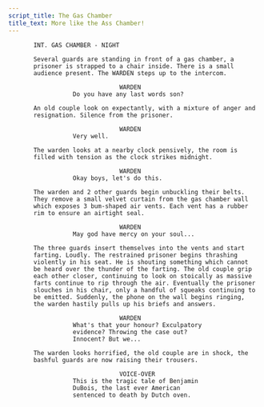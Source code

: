 ```yaml
---
script_title: The Gas Chamber
title_text: More like the Ass Chamber!
---
```



           INT. GAS CHAMBER - NIGHT

           Several guards are standing in front of a gas chamber, a
           prisoner is strapped to a chair inside. There is a small
           audience present. The WARDEN steps up to the intercom.

                                   WARDEN
                      Do you have any last words son?

           An old couple look on expectantly, with a mixture of anger and
           resignation. Silence from the prisoner.

                                   WARDEN
                      Very well.

           The warden looks at a nearby clock pensively, the room is
           filled with tension as the clock strikes midnight.

                                   WARDEN
                      Okay boys, let's do this.

           The warden and 2 other guards begin unbuckling their belts.
           They remove a small velvet curtain from the gas chamber wall
           which exposes 3 bum-shaped air vents. Each vent has a rubber
           rim to ensure an airtight seal.

                                   WARDEN
                      May god have mercy on your soul...

           The three guards insert themselves into the vents and start
           farting. Loudly. The restrained prisoner begins thrashing
           violently in his seat. He is shouting something which cannot
           be heard over the thunder of the farting. The old couple grip
           each other closer, continuing to look on stoically as massive
           farts continue to rip through the air. Eventually the prisoner
           slouches in his chair, only a handful of squeaks continuing to
           be emitted. Suddenly, the phone on the wall begins ringing,
           the warden hastily pulls up his briefs and answers.

                                   WARDEN
                      What's that your honour? Exculpatory
                      evidence? Throwing the case out?
                      Innocent? But we...

           The warden looks horrified, the old couple are in shock, the
           bashful guards are now raising their trousers.

                                   VOICE-OVER
                      This is the tragic tale of Benjamin
                      DuBois, the last ever American
                      sentenced to death by Dutch oven.
